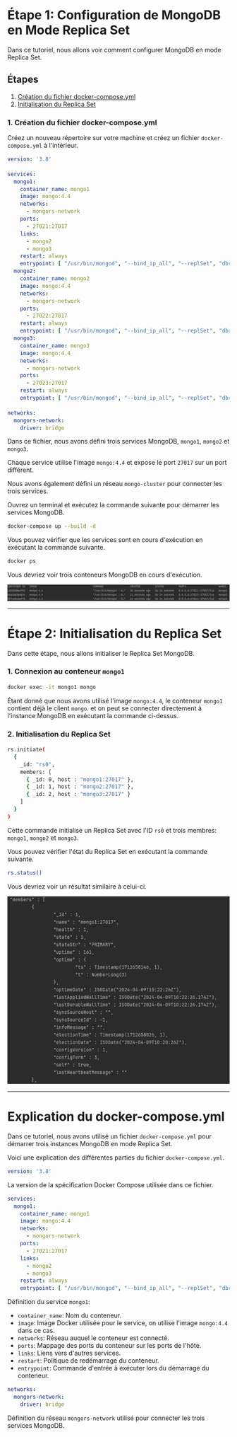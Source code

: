 # Étape 1: Configuration de MongoDB en Mode Replica Set

Dans ce tutoriel, nous allons voir comment configurer MongoDB en mode Replica Set.


## Étapes
1. [Création du fichier docker-compose.yml](#1-création-du-fichier-docker-composeyml)
2. [Initialisation du Replica Set](#2-initialisation-du-replica-set)

### 1. Création du fichier docker-compose.yml
Créez un nouveau répertoire sur votre machine et créez un fichier `docker-compose.yml` à l'intérieur.

```yml
version: '3.8'

services:
  mongo1:
    container_name: mongo1
    image: mongo:4.4
    networks:
      - mongors-network
    ports:
      - 27021:27017
    links:
      - mongo2
      - mongo3
    restart: always
    entrypoint: [ "/usr/bin/mongod", "--bind_ip_all", "--replSet", "dbrs" ]
  mongo2:
    container_name: mongo2
    image: mongo:4.4
    networks:
      - mongors-network
    ports:
      - 27022:27017
    restart: always
    entrypoint: [ "/usr/bin/mongod", "--bind_ip_all", "--replSet", "dbrs" ]
  mongo3:
    container_name: mongo3
    image: mongo:4.4
    networks:
      - mongors-network
    ports:
      - 27023:27017
    restart: always
    entrypoint: [ "/usr/bin/mongod", "--bind_ip_all", "--replSet", "dbrs" ]

networks:
  mongors-network:
    driver: bridge
   ```

Dans ce fichier, nous avons défini trois services MongoDB, `mongo1`, `mongo2` et `mongo3`. 

Chaque service utilise l'image `mongo:4.4` et expose le port `27017` sur un port différent. 

Nous avons également défini un réseau `mongo-cluster` pour connecter les trois services.

Ouvrez un terminal et exécutez la commande suivante pour démarrer les services MongoDB.

```bash
docker-compose up --build -d 
```

Vous pouvez vérifier que les services sont en cours d'exécution en exécutant la commande suivante.

```bash
docker ps
```

Vous devriez voir trois conteneurs MongoDB en cours d'exécution.

![img.png](assets/img.png)

---

# Étape 2: Initialisation du Replica Set

Dans cette étape, nous allons initialiser le Replica Set MongoDB.

### 1. Connexion au conteneur `mongo1`
```bash
docker exec -it mongo1 mongo
```

Étant donné que nous avons utilisé l'image `mongo:4.4`, le conteneur `mongo1` contient déjà le client `mongo`. et on peut se connecter directement à l'instance MongoDB en exécutant la commande ci-dessus.

### 2. Initialisation du Replica Set
```bash
rs.initiate(
  {
    _id: "rs0",
    members: [
      { _id: 0, host : "mongo1:27017" },
      { _id: 1, host : "mongo2:27017" },
      { _id: 2, host : "mongo3:27017" }
    ]
  }
)
```

Cette commande initialise un Replica Set avec l'ID `rs0` et trois membres: `mongo1`, `mongo2` et `mongo3`.

Vous pouvez vérifier l'état du Replica Set en exécutant la commande suivante.

```bash
rs.status()
```

Vous devriez voir un résultat similaire à celui-ci.

![img_1.png](assets/img_1.png)

---


# Explication du docker-compose.yml

Dans ce tutoriel, nous avons utilisé un fichier `docker-compose.yml` pour démarrer trois instances MongoDB en mode Replica Set.

Voici une explication des différentes parties du fichier `docker-compose.yml`.

```yml
version: '3.8'
```

La version de la spécification Docker Compose utilisée dans ce fichier.

```yml
services:
  mongo1:
    container_name: mongo1
    image: mongo:4.4
    networks:
      - mongors-network
    ports:
      - 27021:27017
    links:
      - mongo2
      - mongo3
    restart: always
    entrypoint: [ "/usr/bin/mongod", "--bind_ip_all", "--replSet", "dbrs" ]
```

Définition du service `mongo1`:
- `container_name`: Nom du conteneur.
- `image`: Image Docker utilisée pour le service, on utilise l'image `mongo:4.4` dans ce cas.
- `networks`: Réseau auquel le conteneur est connecté.
- `ports`: Mappage des ports du conteneur sur les ports de l'hôte.
- `links`: Liens vers d'autres services.
- `restart`: Politique de redémarrage du conteneur.
- `entrypoint`: Commande d'entrée à exécuter lors du démarrage du conteneur.

```yml
networks:
  mongors-network:
    driver: bridge
```

Définition du réseau `mongors-network` utilisé pour connecter les trois services MongoDB.